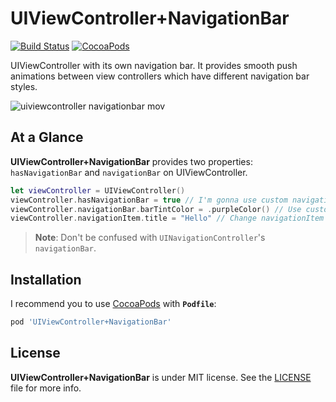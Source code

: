 UIViewController+NavigationBar
==============================

[![Build Status](https://travis-ci.org/devxoul/UIViewController-NavigationBar.svg?branch=master)](https://travis-ci.org/devxoul/UIViewController-NavigationBar)
[![CocoaPods](http://img.shields.io/cocoapods/v/UIViewController+NavigationBar.svg)](https://cocoapods.org/pods/UIViewController+NavigationBar)

UIViewController with its own navigation bar. It provides smooth push animations between view controllers which have different navigation bar styles.

![uiviewcontroller navigationbar mov](https://cloud.githubusercontent.com/assets/931655/12593208/391d243a-c4b3-11e5-9a05-831f3c72753d.gif)


At a Glance
-----------

**UIViewController+NavigationBar** provides two properties: `hasNavigationBar` and `navigationBar` on UIViewController.

```swift
let viewController = UIViewController()
viewController.hasNavigationBar = true // I'm gonna use custom navigation bar!
viewController.navigationBar.barTintColor = .purpleColor() // Use custom navigation bar
viewController.navigationItem.title = "Hello" // Change navigationItem property
```

> **Note**: Don't be confused with `UINavigationController`'s `navigationBar`.


Installation
------------

I recommend you to use [CocoaPods](http://cocoapods.org) with **`Podfile`**:

```ruby
pod 'UIViewController+NavigationBar'
```


License
-------

**UIViewController+NavigationBar** is under MIT license. See the [LICENSE](LICENSE) file for more info.
